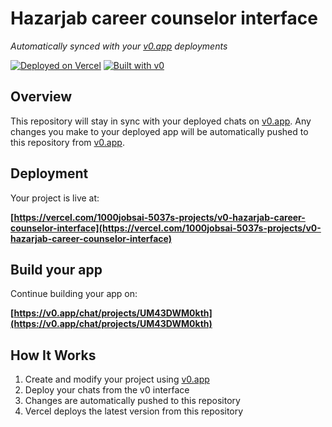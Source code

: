 # Hazarjab career counselor interface

*Automatically synced with your [v0.app](https://v0.app) deployments*

[![Deployed on Vercel](https://img.shields.io/badge/Deployed%20on-Vercel-black?style=for-the-badge&logo=vercel)](https://vercel.com/1000jobsai-5037s-projects/v0-hazarjab-career-counselor-interface)
[![Built with v0](https://img.shields.io/badge/Built%20with-v0.app-black?style=for-the-badge)](https://v0.app/chat/projects/UM43DWM0kth)

## Overview

This repository will stay in sync with your deployed chats on [v0.app](https://v0.app).
Any changes you make to your deployed app will be automatically pushed to this repository from [v0.app](https://v0.app).

## Deployment

Your project is live at:

**[https://vercel.com/1000jobsai-5037s-projects/v0-hazarjab-career-counselor-interface](https://vercel.com/1000jobsai-5037s-projects/v0-hazarjab-career-counselor-interface)**

## Build your app

Continue building your app on:

**[https://v0.app/chat/projects/UM43DWM0kth](https://v0.app/chat/projects/UM43DWM0kth)**

## How It Works

1. Create and modify your project using [v0.app](https://v0.app)
2. Deploy your chats from the v0 interface
3. Changes are automatically pushed to this repository
4. Vercel deploys the latest version from this repository